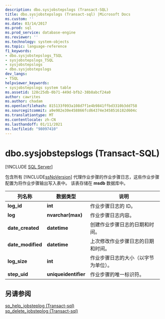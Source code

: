 ```yaml
---
description: dbo.sysjobstepslogs (Transact-SQL)
title: dbo.sysjobstepslogs (Transact-sql) |Microsoft Docs
ms.custom: ''
ms.date: 03/14/2017
ms.prod: sql
ms.prod_service: database-engine
ms.reviewer: ''
ms.technology: system-objects
ms.topic: language-reference
f1_keywords:
- dbo.sysjobstepslogs_TSQL
- sysjobstepslogs_TSQL
- sysjobstepslogs
- dbo.sysjobstepslogs
dev_langs:
- TSQL
helpviewer_keywords:
- sysjobstepslogs system table
ms.assetid: 128c25db-0b71-449d-bfb2-38b8abcf24a0
author: cawrites
ms.author: chadam
ms.openlocfilehash: 815133f093a108d7f1e4b9841ffbd3310b3dd758
ms.sourcegitcommit: a9e982e30e458866fcd64374e3458516182d604c
ms.translationtype: MT
ms.contentlocale: zh-CN
ms.lasthandoff: 01/11/2021
ms.locfileid: "98097410"
---
```

# <a name="dbosysjobstepslogs-transact-sql"></a>dbo.sysjobstepslogs (Transact-SQL)
[!INCLUDE [SQL Server](../../includes/applies-to-version/sqlserver.md)]

  包含所有 [!INCLUDE[ssNoVersion](../../includes/ssnoversion-md.md)] 代理作业步骤的作业步骤日志，这些作业步骤配置为将作业步骤输出写入表中。 该表存储在 **msdb** 数据库中。  
  
|列名称|数据类型|说明|  
|-----------------|---------------|-----------------|  
|**log_id**|**int**|作业步骤日志的 ID。|  
|**log**|**nvarchar(max)**|作业步骤日志内容。|  
|**date_created**|**datetime**|创建作业步骤日志的日期和时间。|  
|**date_modified**|**datetime**|上次修改作业步骤日志的日期和时间。|  
|**log_size**|**int**|作业步骤日志的大小（以字节为单位）。|  
|**step_uid**|**uniqueidentifier**|作业步骤的唯一标识符。|  
  
## <a name="see-also"></a>另请参阅  
 [sp_help_jobsteplog &#40;Transact-sql&#41;](../../relational-databases/system-stored-procedures/sp-help-jobsteplog-transact-sql.md)   
 [sp_delete_jobsteplog &#40;Transact-sql&#41;](../../relational-databases/system-stored-procedures/sp-delete-jobsteplog-transact-sql.md)  
  
  
